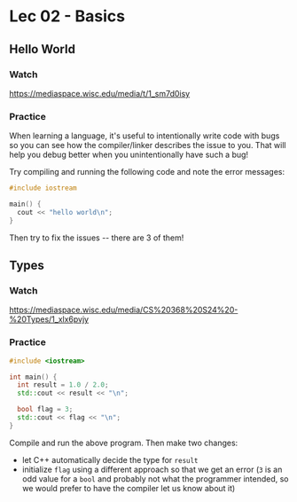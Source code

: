 # Lec 02 - Basics

## Hello World

### Watch

https://mediaspace.wisc.edu/media/t/1_sm7d0isy

### Practice

When learning a language, it's useful to intentionally write code with bugs so you can see how the compiler/linker describes the issue to you.  That will help you debug better when you unintentionally have such a bug!

Try compiling and running the following code and note the error messages:

```cpp
#include iostream

main() {
  cout << "hello world\n";
}
```

Then try to fix the issues -- there are 3 of them!

## Types

### Watch

https://mediaspace.wisc.edu/media/CS%20368%20S24%20-%20Types/1_xlx6pvjy

### Practice

```cpp
#include <iostream>

int main() {
  int result = 1.0 / 2.0;
  std::cout << result << "\n";

  bool flag = 3;
  std::cout << flag << "\n";
}
```

Compile and run the above program.  Then make two changes:
 - let C++ automatically decide the type for `result`
 - initialize `flag` using a different approach so that we get an error (`3` is an odd value for a `bool` and probably not what the programmer intended, so we would prefer to have the compiler let us know about it)
